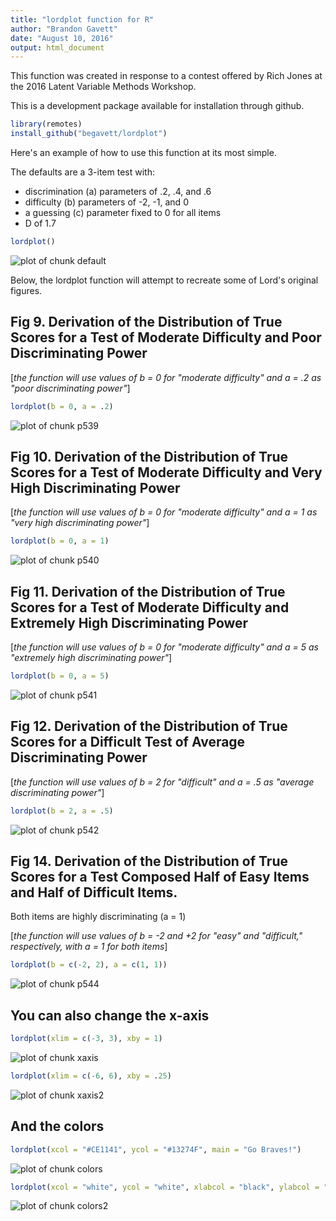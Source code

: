 ```yaml
---
title: "lordplot function for R"
author: "Brandon Gavett"
date: "August 10, 2016"
output: html_document
---
```


This function was created in response to a contest offered by Rich Jones at the 2016 Latent Variable Methods Workshop.

This is a development package available for installation through github.

```r
library(remotes)
install_github("begavett/lordplot")
```

Here's an example of how to use this function at its most simple.

The defaults are a 3-item test with:

  - discrimination (a) parameters of .2, .4, and .6
  - difficulty (b) parameters of -2, -1, and 0
  - a guessing (c) parameter fixed to 0 for all items
  - D of 1.7




```r
lordplot()
```

![plot of chunk default](figure/default-1.png)

Below, the lordplot function will attempt to recreate some of Lord's original figures. 

## Fig 9. Derivation of the Distribution of True Scores for a Test of Moderate Difficulty and Poor Discriminating Power

[*the function will use values of b = 0 for "moderate difficulty" and a = .2 as "poor discriminating power"*]


```r
lordplot(b = 0, a = .2)
```

![plot of chunk p539](figure/p539-1.png)

## Fig 10. Derivation of the Distribution of True Scores for a Test of Moderate Difficulty and Very High Discriminating Power

[*the function will use values of b = 0 for "moderate difficulty" and a = 1 as "very high discriminating power"*]


```r
lordplot(b = 0, a = 1)
```

![plot of chunk p540](figure/p540-1.png)

## Fig 11. Derivation of the Distribution of True Scores for a Test of Moderate Difficulty and Extremely High Discriminating Power

[*the function will use values of b = 0 for "moderate difficulty" and a = 5 as "extremely high discriminating power"*]


```r
lordplot(b = 0, a = 5)
```

![plot of chunk p541](figure/p541-1.png)

## Fig 12. Derivation of the Distribution of True Scores for a Difficult Test of Average Discriminating Power

[*the function will use values of b = 2 for "difficult" and a = .5 as "average discriminating power"*]


```r
lordplot(b = 2, a = .5)
```

![plot of chunk p542](figure/p542-1.png)

## Fig 14. Derivation of the Distribution of True Scores for a Test Composed Half of Easy Items and Half of Difficult Items.

Both items are highly discriminating (a = 1)

[*the function will use values of b = -2 and +2 for "easy" and "difficult," respectively, with a = 1 for both items*]


```r
lordplot(b = c(-2, 2), a = c(1, 1))
```

![plot of chunk p544](figure/p544-1.png)

## You can also change the x-axis


```r
lordplot(xlim = c(-3, 3), xby = 1)
```

![plot of chunk xaxis](figure/xaxis-1.png)


```r
lordplot(xlim = c(-6, 6), xby = .25)
```

![plot of chunk xaxis2](figure/xaxis2-1.png)

## And the colors


```r
lordplot(xcol = "#CE1141", ycol = "#13274F", main = "Go Braves!")
```

![plot of chunk colors](figure/colors-1.png)


```r
lordplot(xcol = "white", ycol = "white", xlabcol = "black", ylabcol = "black")
```

![plot of chunk colors2](figure/colors2-1.png)

